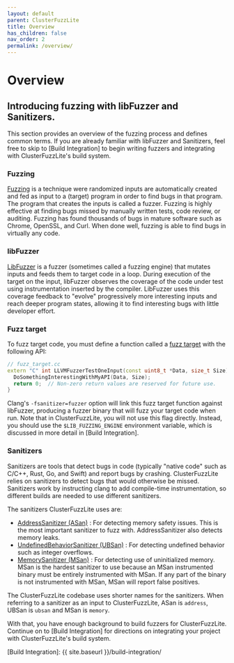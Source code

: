 ```yaml
---
layout: default
parent: ClusterFuzzLite
title: Overview
has_children: false
nav_order: 2
permalink: /overview/
---
```

# Overview

## Introducing fuzzing with libFuzzer and Sanitizers.

This section provides an overview of the fuzzing process and defines common terms. 
If you are already familiar with libFuzzer and Sanitizers, feel free to skip to [Build Integration] 
to begin writing fuzzers and integrating with ClusterFuzzLite's build system.

### Fuzzing

[Fuzzing] is a technique were randomized inputs are automatically created and
fed as input to a (target) program in order to find bugs in that program.
The program that creates the inputs is called a fuzzer.
Fuzzing is highly effective at finding bugs missed by manually written tests,
code review, or auditing.
Fuzzing has found thousands of bugs in mature software such as Chrome, OpenSSL,
and Curl. When done well, fuzzing is able to find bugs in virtually any code.

### libFuzzer

[LibFuzzer] is a fuzzer (sometimes called a fuzzing engine) that mutates inputs
and feeds them to target code in a loop.
During execution of the target on the input, libFuzzer observes the coverage of
the code under test using instrumentation inserted by the compiler.
LibFuzzer uses this coverage feedback to "evolve" progressively more interesting
inputs and reach deeper program states, allowing it to find interesting bugs
with little developer effort.

### Fuzz target

To fuzz target code, you must define a function called a [fuzz target] with the
following API:

```C++
// fuzz_target.cc
extern "C" int LLVMFuzzerTestOneInput(const uint8_t *Data, size_t Size) {
  DoSomethingInterestingWithMyAPI(Data, Size);
  return 0;  // Non-zero return values are reserved for future use.
}
```
Clang's `-fsanitizer=fuzzer` option will link this fuzz target function against
libFuzzer, producing a fuzzer binary that will fuzz your target code when run.
Note that in ClusterFuzzLite, you will not use this flag directly. Instead, you should
use the `$LIB_FUZZING_ENGINE` environment variable, which is discussed in more detail in
[Build Integration].

### Sanitizers

Sanitizers are tools that detect bugs in code (typically "native code" such as
C/C++, Rust, Go, and Swift) and report bugs by crashing.
ClusterFuzzLite relies on sanitizers to detect bugs that would otherwise be
missed.
Sanitizers work by instructing clang to add compile-time instrumentation, so different
builds are needed to use different sanitizers.

The sanitizers ClusterFuzzLite uses are:
- [AddressSanitizer (ASan)] : For detecting memory safety issues. This is the
  most important sanitizer to fuzz with. AddressSanitizer also detects memory
  leaks.
- [UndefinedBehaviorSanitizer (UBSan)] : For detecting undefined behavior such
  as integer overflows.
- [MemorySanitizer (MSan)] : For detecting use of uninitialized memory. MSan
  is the hardest sanitizer to use because an MSan instrumented binary must be
  entirely instrumented with MSan. If any part of the binary is not instrumented
  with MSan, MSan will report false positives.

The ClusterFuzzLite codebase uses shorter names for the sanitizers. When
referring to a sanitizer as an input to ClusterFuzzLite, ASan is
`address`, UBSan is `ubsan` and MSan is `memory`.

With that, you have enough background to build fuzzers for ClusterFuzzLite. Continue on 
to [Build Integration] for directions on integrating your project with ClusterFuzzLite's build system. 

[Fuzzing]: https://en.wikipedia.org/wiki/Fuzzing
[LibFuzzer]: https://llvm.org/docs/LibFuzzer.html
[fuzz target]: https://github.com/google/fuzzing/blob/master/docs/glossary.md#fuzz-target
[AddressSanitizer (ASan)]: https://clang.llvm.org/docs/AddressSanitizer.html
[UndefinedBehaviorSanitizer (UBSan)]: https://clang.llvm.org/docs/UndefinedBehaviorSanitizer.html
[MemorySanitizer (MSan)]: https://clang.llvm.org/docs/MemorySanitizer.html
[Build Integration]: {{ site.baseurl }}/build-integration/
